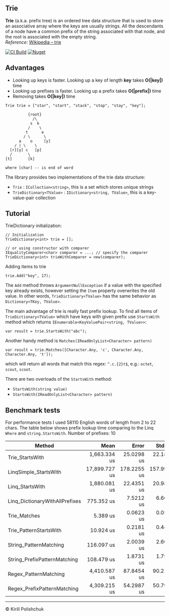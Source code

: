 Trie
------
**Trie** (a.k.a. prefix tree)  is an ordered tree data structure that is used to store an associative array where the keys are usually strings. All the descendants of a node have a common prefix of the string associated with that node, and the root is associated with the empty string.  
*Reference*: [Wikipedia &ndash; trie](http://en.wikipedia.org/wiki/Trie)

[![CI Build](https://github.com/kpol/trie/workflows/CI%20Build/badge.svg)](https://github.com/kpol/trie/actions?query=workflow%3A%22CI+Build%22)
[![Nuget](https://img.shields.io/nuget/v/KTrie.svg?logo=nuget)](https://www.nuget.org/packages/KTrie)

Advantages
------
 - Looking up keys is faster. Looking up a key of length **key** takes **O(|key|)** time
 - Looking up prefixes is faster. Looking up a prefix takes **O(|prefix|)** time
 - Removing takes **O(|key|)** time

```
Trie trie = ["star", "start", "stack", "stop", "stay", "key"];

          {root}
            /\
           s  k
          /    \
         t      e
        / \      \
      a    o     [y]
    / | \    \
  [r][y] c   [p]
  /       \
[t]       [k]

where [char] -- is end of word
```

The library provides two implementations of the trie data structure:
 - `Trie` : `ICollection<string>`, this is a set which stores unique strings
 - `TrieDictionary<TValue>` : `IDictionary<string, TValue>`, this is a key-value-pair collection

Tutorial
------
TrieDictionary initialization:

    // Initialization
    TrieDictionary<int> trie = [];

    // or using constructor with comparer
    IEqualityComparer<char> comparer = ...; // specify the comparer
    TrieDictionary<int> trieWithComparer = new(comparer);

Adding items to trie

    trie.Add("key", 17);

The `Add` method throws `ArgumentNullException` if a value with the specified key already exists, however setting the `Item` property overwrites the old value. In other words, `TrieDictionary<TValue>` has the same behavior as `Dictionary<TKey, TValue>`.

The main advantage of trie is really fast prefix lookup. To find all items of `TrieDictionary<TValue>` which have keys with given prefix use `StartsWith` method which returns `IEnumerable<KeyValuePair<string, TValue>>`:

    var result = trie.StartsWith("abc");

Another handy method is `Matches(IReadOnlyList<Character> pattern)`

    var result = trie.Matches([Character.Any, 'c', Character.Any, Character.Any, 't']);

which will return all words that match this regex: `^.c.{2}t$`, e.g.: `octet`, `scout`, `scoot`. 

There are two overloads of the `StartsWith` method:
 - `StartsWith(string value)`
 - `StartsWith(IReadOnlyList<Character> pattern)`

Benchmark tests
------
For performance tests I used 58110 English words of length from 2 to 22 chars. The table below shows prefix lookup time comparing to the Linq `Where` and `string.StartsWith`. Number of prefixes: 10

| Method                         | Mean          | Error       | StdDev      | Allocated |
|------------------------------- |--------------:|------------:|------------:|----------:|
| Trie_StartsWith                |  1,663.334 us |  25.0298 us |  22.1883 us |  782258 B |
| LinqSimple_StartsWith          | 17,899.727 us | 178.2255 us | 157.9923 us |  675940 B |
| Linq_StartsWith                |  1,880.081 us |  22.4351 us |  20.9858 us |  676893 B |
| Linq_DictionaryWithAllPrefixes |    775.352 us |   7.5212 us |   6.6673 us |  673053 B |
| Trie_Matches                   |      5.389 us |   0.0623 us |   0.0583 us |    9096 B |
| Trie_PatternStartsWith         |     10.924 us |   0.2181 us |   0.4455 us |   14896 B |
| String_PatternMatching         |    116.097 us |   2.0039 us |   2.6057 us |     416 B |
| String_PrefixPatternMatching   |    108.479 us |   1.8731 us |   1.7521 us |    3432 B |
| Regex_PatternMatching          |  4,410.587 us |  87.8454 us |  90.2107 us |     419 B |
| Regex_PrefixPatternMatching    |  4,309.215 us |  54.2987 us |  50.7910 us |    3435 B |

------
&copy; Kirill Polishchuk
